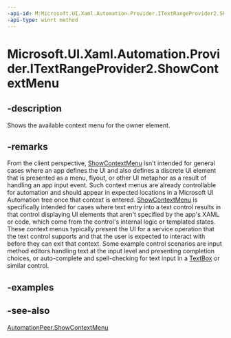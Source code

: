 ```yaml
---
-api-id: M:Microsoft.UI.Xaml.Automation.Provider.ITextRangeProvider2.ShowContextMenu
-api-type: winrt method
---
```


<!-- Method syntax
public void ShowContextMenu()
-->

# Microsoft.UI.Xaml.Automation.Provider.ITextRangeProvider2.ShowContextMenu

## -description
Shows the available context menu for the owner element.

## -remarks
From the client perspective, [ShowContextMenu](../microsoft.ui.xaml.automation.peers/automationpeer_showcontextmenu_289083366.md) isn't intended for general cases where an app defines the UI and also defines a discrete UI element that is presented as a menu, flyout, or other UI metaphor as a result of handling an app input event. Such context menus are already controllable for automation and should appear in expected locations in a Microsoft UI Automation tree once that context is entered. [ShowContextMenu](../microsoft.ui.xaml.automation.peers/automationpeer_showcontextmenu_289083366.md) is specifically intended for cases where text entry into a text control results in that control displaying UI elements that aren't specified by the app's XAML or code, which come from the control's internal logic or templated states. These context menus typically present the UI for a service operation that the text control supports and that the user is expected to interact with before they can exit that context. Some example control scenarios are input method editors handling text at the input level and presenting completion choices, or auto-complete and spell-checking for text input in a [TextBox](../microsoft.ui.xaml.controls/textbox.md) or similar control.

## -examples

## -see-also
[AutomationPeer.ShowContextMenu](../microsoft.ui.xaml.automation.peers/automationpeer_showcontextmenu_289083366.md)

